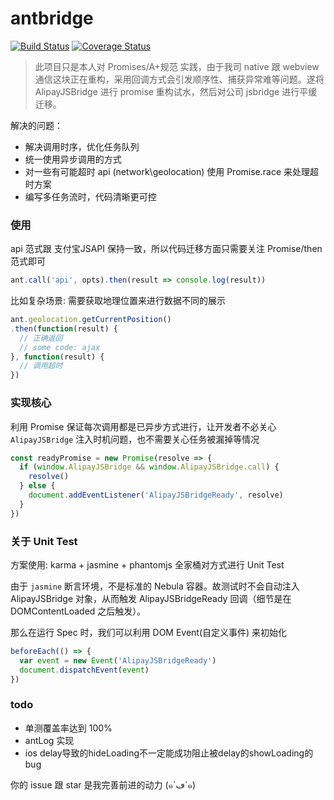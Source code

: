 # antbridge

[![Build Status](https://img.shields.io/circleci/project/jschyz/antbridge/master.svg)](https://circleci.com/gh/jschyz/antbridge/tree/master)
[![Coverage Status](https://img.shields.io/codecov/c/github/jschyz/antbridge/master.svg)](https://codecov.io/github/jschyz/antbridge?branch=master)

> 此项目只是本人对 Promises/A+规范 实践，由于我司 native 跟 webview 通信这块正在重构，采用回调方式会引发顺序性、捕获异常难等问题。遂将 AlipayJSBridge 进行 promise 重构试水，然后对公司 jsbridge 进行平缓迁移。

解决的问题：

- 解决调用时序，优化任务队列
- 统一使用异步调用的方式
- 对一些有可能超时 api (network\geolocation) 使用 Promise.race 来处理超时方案
- 编写多任务流时，代码清晰更可控

### 使用

api 范式跟 支付宝JSAPI 保持一致，所以代码迁移方面只需要关注 Promise/then 范式即可

```javascript
ant.call('api', opts).then(result => console.log(result))
```

比如复杂场景:
需要获取地理位置来进行数据不同的展示

```javascript
ant.geolocation.getCurrentPosition()
.then(function(result) {
  // 正确返回
  // some code: ajax
}, function(result) {
  // 调用超时
})
```

### 实现核心

利用 Promise 保证每次调用都是已异步方式进行，让开发者不必关心 `AlipayJSBridge` 注入时机问题，也不需要关心任务被漏掉等情况

``` javascript
const readyPromise = new Promise(resolve => {
  if (window.AlipayJSBridge && window.AlipayJSBridge.call) {
    resolve()
  } else {
    document.addEventListener('AlipayJSBridgeReady', resolve)
  }
})
```

### 关于 Unit Test

方案使用: karma + jasmine + phantomjs 全家桶对方式进行 Unit Test

由于 `jasmine` 断言环境，不是标准的 Nebula 容器。故测试时不会自动注入 AlipayJSBridge 对象，从而触发 AlipayJSBridgeReady 回调（细节是在 DOMContentLoaded 之后触发）。

那么在运行 Spec 时，我们可以利用 DOM Event(自定义事件) 来初始化

``` javascript
beforeEach(() => {
  var event = new Event('AlipayJSBridgeReady')
  document.dispatchEvent(event)
})
```

### todo

- 单测覆盖率达到 100%
- antLog 实现
- ios delay导致的hideLoading不一定能成功阻止被delay的showLoading的bug


你的 issue 跟 star 是我完善前进的动力 (๑´ڡ`๑)
